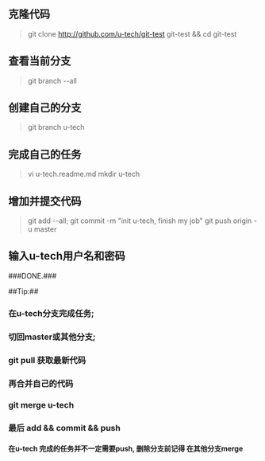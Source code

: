 ## 克隆代码 ##
> git clone http://github.com/u-tech/git-test git-test && cd git-test
## 查看当前分支 ##
> git branch --all
## 创建自己的分支 ##
> git branch u-tech
## 完成自己的任务 ##
> vi u-tech.readme.md
> mkdir u-tech
## 增加并提交代码 ##
> git add --all; git commit -m "init u-tech, finish my job"
> git push origin -u master
## 输入u-tech用户名和密码 ##
###DONE.###

##Tip:##
### 在u-tech分支完成任务; ###
### 切回master或其他分支; ###
### git pull 获取最新代码 ###
### 再合并自己的代码 ###
### git merge u-tech ###
### 最后 add && commit && push ###
#### 在u-tech 完成的任务并不一定需要push, 删除分支前记得 在其他分支merge ####



